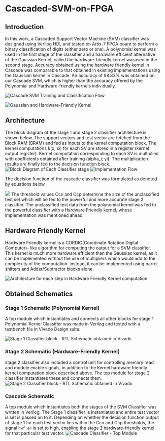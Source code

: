 # Cascaded-SVM-on-FPGA
## Introduction
In this work, a Cascaded Support Vector Machine (SVM) classifier was designed
using Verilog HDL and tested on Artix-7 FPGA board to perform a binary classification of digits (either zero or one). A polynomial kernel was used in the first stage of the classifier and a hardware efficient alternative of the Gaussian Kernel, called the hardware-friendly kernel wasused in the second stage. Accuracy obtained using the hardware friendly kernel in Cascade was comparable to that obtained in existing implementations using the Gaussian kernel in Cascade. An accuracy of 98.83% was obtained on our Cascade SVM, which is higher than the accuracy offered by the Polynomial and Hardware-friendly kernels individually.

![Cascade SVM Training and Classification Flow](Cascade-SVM-Flow.png)

![Gaussian and Hardware-Friendly Kernel](Kernels.PNG)

## Architecture
The block diagram of the stage 1 and stage 2 classifier architecture is shown below. The support vectors and test vector are fetched from the Block RAM
(BRAM) and fed as inputs to the kernel computation block. The kernel computations k(x; xi) for each SV are stored
in a register (kernel output register). Kernel computation corresponding to each SV is multiplied with coefficients obtained after training (alpha_i; yi). The multiplication results are finally fed to the decision function block.
![Block Diagram of Each Classifier stage](Block-Diagram-Stage1.png)
![Implementation Flow](Our-Classification-Flow.png)

The decision function of the cascade classifier was formulated as denoted by equations below

![](Decision-func-eqn.png)
The threshold values Ccn and Ccp determine the size of the unclassified test set which will be fed to the powerful and more accurate stage 2 classifier. The unclassified test data from the polynomial kernel was fed to the powerful classifier with a Hardware Friendly kernel, whose implementation was mentioned ahead.

## Hardware Friendly Kernel
Hardware Friendly kernel is a CORDIC(Coordinate Rotation Digital Computer)- like algorithm for computing the output for a SVM classifier. This kernel is much
more hardware efficient than the Gaussian kernel, as it can be implemented without the use of multipliers which would add to the complexity of the computation. Instead, it can be implemented using barrel shifters and Adder/Subtractor blocks alone. 

![Architecture for each step in Hardware Friendly Kernel computation](hwf_arch.png)


## Obtained Schematics
### Stage 1 Schematic (Polynomial Kernel)
A top module which instantiates and connects all other blocks for stage 1 Polynomial Kernel Classifier was made in Verilog and tested with a testbench file in Vivado Design suite.

![Stage 1 Classifier block - RTL Schematic obtained in Vivado](stage1_schem.png)

### Stage 2 Schematic (Hardware-Friendly Kernel)
stage 2 classifier also included a control unit for controlling memory read and module enable signals, in addition to the Kernel hardware friendly kernel computation block described above. The top module for stage 2 classifier instantiates these and connects them.
![Stage 2 Classifier block - RTL Schematic obtained in Vivado](stage_2_schem.PNG)

### Cascade Schematic
A top module which instantiates both the stages of the SVM Classifier was written in Verilog. The Stage 1 classifier is instantiated and entire test vector is set
is passed on to it. Depending on whether the decision function output of stage 1 for each test vector lies within the Ccn and Ccp thresholds, the signal `hwf en` is set to high, enabling the stage 2 hardware-friendly kernel for that particular test vector.
![Cascade Classifier - Top Module](cascade_svm_schem.PNG)
